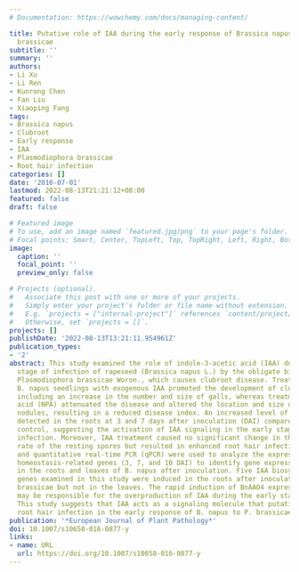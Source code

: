 ```yaml
---
# Documentation: https://wowchemy.com/docs/managing-content/

title: Putative role of IAA during the early response of Brassica napus L. to Plasmodiophora
  brassicae
subtitle: ''
summary: ''
authors:
- Li Xu
- Li Ren
- Kunrong Chen
- Fan Liu
- Xiaoping Fang
tags:
- Brassica napus
- Clubroot
- Early response
- IAA
- Plasmodiophora brassicae
- Root hair infection
categories: []
date: '2016-07-01'
lastmod: 2022-08-13T21:21:12+08:00
featured: false
draft: false

# Featured image
# To use, add an image named `featured.jpg/png` to your page's folder.
# Focal points: Smart, Center, TopLeft, Top, TopRight, Left, Right, BottomLeft, Bottom, BottomRight.
image:
  caption: ''
  focal_point: ''
  preview_only: false

# Projects (optional).
#   Associate this post with one or more of your projects.
#   Simply enter your project's folder or file name without extension.
#   E.g. `projects = ["internal-project"]` references `content/project/deep-learning/index.md`.
#   Otherwise, set `projects = []`.
projects: []
publishDate: '2022-08-13T13:21:11.954961Z'
publication_types:
- '2'
abstract: This study examined the role of indole-3-acetic acid (IAA) during the early
  stage of infection of rapeseed (Brassica napus L.) by the obligate biotrophic protist
  Plasmodiophora brassicae Woron., which causes clubroot disease. Treatment of infected
  B. napus seedlings with exogenous IAA promoted the development of clubroot disease,
  including an increase in the number and size of galls, whereas treatment with N-1-naphthylphthalamic
  acid (NPA) attenuated the disease and altered the location and size of the root
  nodules, resulting in a reduced disease index. An increased level of free IAA was
  detected in the roots at 3 and 7 days after inoculation (DAI) compared with the
  control, suggesting the activation of IAA signaling in the early stage of P. brassicae
  infection. Moreover, IAA treatment caused no significant change in the germination
  rate of the resting spores but resulted in enhanced root hair infection. RT–PCR
  and quantitative real-time PCR (qPCR) were used to analyze the expression of IAA
  homeostasis-related genes (3, 7, and 10 DAI) to identify gene expression patterns
  in the roots and leaves of B. napus after inoculation. Five IAA biosynthesis-related
  genes examined in this study were induced in the roots after inoculation with P.
  brassicae but not in the leaves. The rapid induction of BnAAO4 expression at 3 DAI
  may be responsible for the overproduction of IAA during the early stages of infection.
  This study suggests that IAA acts as a signaling molecule that putatively stimulates
  root hair infection in the early response of B. napus to P. brassicae infection.
publication: '*European Journal of Plant Pathology*'
doi: 10.1007/s10658-016-0877-y
links:
- name: URL
  url: https://doi.org/10.1007/s10658-016-0877-y
---
```

